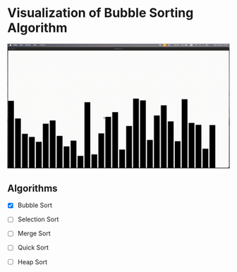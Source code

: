 # Visualization of Bubble Sorting Algorithm

![Video](./example.gif)

## Algorithms
- [x] Bubble Sort
- [ ] Selection Sort
- [ ] Merge Sort
- [ ] Quick Sort
- [ ] Heap Sort


